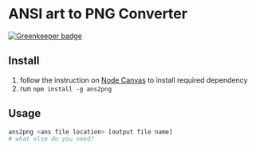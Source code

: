 # ANSI art to PNG Converter

[![Greenkeeper badge](https://badges.greenkeeper.io/mmis1000/ans2png.svg)](https://greenkeeper.io/)

## Install
1. follow the instruction on [Node Canvas](https://github.com/Automattic/node-canvas/wiki) to install required dependency
2. run `npm install -g ans2png`

## Usage

```sh
ans2png <ans file location> [output file name]
# what else do you need?
```